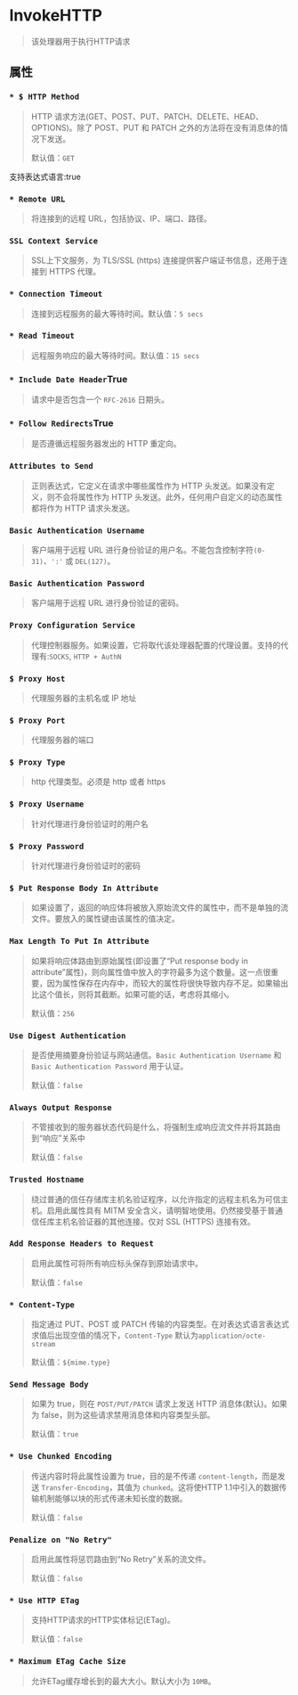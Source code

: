 # InvokeHTTP

> 该处理器用于执行HTTP请求

## 属性

### `* $ HTTP Method`

> HTTP 请求方法(GET、POST、PUT、PATCH、DELETE、HEAD、OPTIONS)。除了 POST、PUT 和 PATCH 之外的方法将在没有消息体的情况下发送。
> 
> 默认值：`GET`

支持表达式语言:true

### `* Remote URL`

> 将连接到的远程 URL，包括协议、IP、端口、路径。

### `SSL Context Service`

> SSL上下文服务，为 TLS/SSL (https) 连接提供客户端证书信息，还用于连接到 HTTPS 代理。

### `* Connection Timeout`

> 连接到远程服务的最大等待时间。默认值：`5 secs`

### `* Read Timeout`

> 远程服务响应的最大等待时间。默认值：`15 secs`

### `* Include Date Header`True

> 请求中是否包含一个 `RFC-2616` 日期头。

### `* Follow Redirects`True

> 是否遵循远程服务器发出的 HTTP 重定向。

### `Attributes to Send`

> 正则表达式，它定义在请求中哪些属性作为 HTTP 头发送。如果没有定义，则不会将属性作为 HTTP 头发送。此外，任何用户自定义的动态属性都将作为 HTTP 请求头发送。

### `Basic Authentication Username`

> 客户端用于远程 URL 进行身份验证的用户名。不能包含控制字符`(0-31)`、`':'` 或 `DEL(127)`。

### `Basic Authentication Password`

> 客户端用于远程 URL 进行身份验证的密码。

### `Proxy Configuration Service`

> 代理控制器服务。如果设置，它将取代该处理器配置的代理设置。支持的代理有:`SOCKS`, `HTTP + AuthN`

### `$ Proxy Host`

> 代理服务器的主机名或 IP 地址

### `$ Proxy Port`

> 代理服务器的端口

### `$ Proxy Type`

> http 代理类型。必须是 http 或者 https

### `$ Proxy Username`

> 针对代理进行身份验证时的用户名

### `$ Proxy Password`

> 针对代理进行身份验证时的密码

### `$ Put Response Body In Attribute`

> 如果设置了，返回的响应体将被放入原始流文件的属性中，而不是单独的流文件。要放入的属性键由该属性的值决定。

### `Max Length To Put In Attribute`

> 如果将响应体路由到原始属性(即设置了“Put response body in attribute”属性)，则向属性值中放入的字符最多为这个数量。这一点很重要，因为属性保存在内存中，而较大的属性将很快导致内存不足。如果输出比这个值长，则将其截断。如果可能的话，考虑将其缩小。
> 
> 默认值：`256`

### `Use Digest Authentication`

> 是否使用摘要身份验证与网站通信。`Basic Authentication Username` 和 `Basic Authentication Password` 用于认证。
> 
> 默认值：`false`

### `Always Output Response`

> 不管接收到的服务器状态代码是什么，将强制生成响应流文件并将其路由到“响应”关系中
> 
> 默认值：`false`

### `Trusted Hostname`

> 绕过普通的信任存储库主机名验证程序，以允许指定的远程主机名为可信主机。启用此属性具有 MITM 安全含义，请明智地使用。仍然接受基于普通信任库主机名验证器的其他连接。仅对 SSL (HTTPS) 连接有效。

### `Add Response Headers to Request`

> 启用此属性可将所有响应标头保存到原始请求中。
> 
> 默认值：`false`

### `* Content-Type`

> 指定通过 PUT、POST 或 PATCH 传输的内容类型。在对表达式语言表达式求值后出现空值的情况下，`Content-Type` 默认为`application/octe-stream`
> 
> 默认值：`${mime.type}`

### `Send Message Body`

> 如果为 true，则在 `POST/PUT/PATCH` 请求上发送 HTTP 消息体(默认)。如果为 false，则为这些请求禁用消息体和内容类型头部。
> 
> 默认值：`true`

### `* Use Chunked Encoding`

> 传送内容时将此属性设置为 true，目的是不传递 `content-length`，而是发送 `Transfer-Encoding`，其值为 `chunked`。这将使HTTP 1.1中引入的数据传输机制能够以块的形式传递未知长度的数据。
> 
> 默认值：`false`

### `Penalize on "No Retry"`

> 启用此属性将惩罚路由到“No Retry”关系的流文件。
> 
> 默认值：`false`

### `* Use HTTP ETag`

> 支持HTTP请求的HTTP实体标记(ETag)。
> 
> 默认值：`false`

### `* Maximum ETag Cache Size`

> 允许ETag缓存增长到的最大大小。默认大小为 `10MB`。